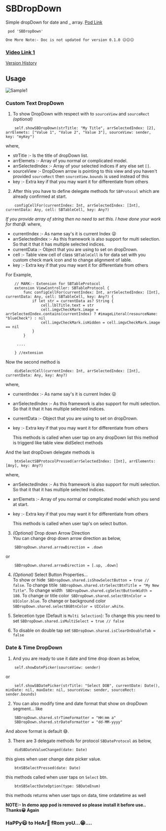 # SBDropDown
Simple dropDown for date and _ array.
[Pod Link](https://cocoapods.org/pods/SBDropDown)

     pod 'SBDropDown'
     
```One More Note:- Doc is not updated for version 0.1.0 😑😐😐```
### [Video Link 1](https://youtu.be/vGMET0_PnT0)
[Version History](https://github.com/ShashikantBhadke/SBDropDown/blob/master/UpdateLog.md)

## Usage
![Sample1](https://raw.githubusercontent.com/ShashikantBhadke/SBDropDown/master/Screenshot%202019-08-20%20at%2011.20.24%20PM.png)
### Custom Text DropDown

1) To show DropDown with respect with to ``` sourceView ``` and ``` sourceRect ```  *(optional)* 

``` 
    self.showSBDropDown(strTitle: "My Title", arrSelectedIndex: [2], arrElemets: ["Value 1", "Value 2", "Value 3"], sourceView: sender, key: "myKey")
```
where,
- strTitle :- Is the title of dropDown list.
- arrElemets :- Array of you normal or complicated model.
- arrSelectedIndex :- Array of your selected indices if any else set `[]`.
- sourceView :- DropDown arrow is pointing to this view and you haven't provided  `sourceRect` then `sourceView.bounds` is used instead of this
- key :- Extra key if that you may want it for differentiate from others

2) After this you have to define delegate methods for ``` SBProtocol ``` which are already confirmed at start.
```
    configCellFor(currentIndex: Int, arrSelectedIndex: [Int], currentData: Any, cell: SBTableCell, key: Any?)
```
*If you provide array of string then no need to set this. I have done your work for that😅.*
where,
- currentIndex :- As name say's it is current Index 😜
-  arrSelectedIndex :- As this framework is also support for multi selection. So that it that it has multiple selected indices.
- currentData :- Object that you are using to set on dropDrown. 
- cell :-  Table view cell of class ``` SBTableCell ```  is for data set with you custom check mark icon and to change alignment of lable.
- key :- Extra key if that you may want it for differentiate from others

For Example,

``` 
    // MARK:- Extension for SBTableProtocol
    extension ViewController: SBTableProtocol {
        func configCellFor(currentIndex: Int, arrSelectedIndex: [Int], currentData: Any, cell: SBTableCell, key: Any?) {
            if let str = currentData as? String {
                cell.lblTitle.text = str
                cell.imgvCheckMark.image = arrSelectedIndex.contains(currentIndex) ? #imageLiteral(resourceName: "blueCheck") : nil
                cell.imgvCheckMark.isHidden = cell.imgvCheckMark.image == nil
            }
        }
        
     ....
     
    } //extension
```

Now the second method is
```
    didSelectCell(currentIndex: Int, arrSelectedIndex: [Int], currentData: Any, key: Any?)
```
where,
- currentIndex :- As name say's it is current Index 😜
-  arrSelectedIndex :- As this framework is also support for multi selection. So that it that it has multiple selected indices.
- currentData :- Object that you are using to set on dropDrown. 
- key :- Extra key if that you may want it for differentiate from others

    This methods is called when user tap on any dropDown list this method is triggerd like table view didSelect methods 

And the last dropDown delegate methods is 
```
    btnSelectSBProtocolPressed(arrSelectedIndex: [Int], arrElements: [Any], key: Any?)
```
where,
-  arrSelectedIndex :- As this framework is also support for multi selection. So that it that it has multiple selected indices.
- arrElemets :- Array of you normal or complicated model which you send at start.
- key :- Extra key if that you may want it for differentiate from others

    This methods is called when user tap's on select button.


3) *(Optional)* Drop down Arrow Direction  
    You can change drop down arrow direction as below,
``` 
    SBDropDown.shared.arrowDirection = .down
```
or
       
``` 
    SBDropDown.shared.arrowDirection = [.up, .down]
```

4)  *(Optional)* Select Button Properties...  
To show or hide` SBDropDown.shared.isShowSelectButton = true // false`.
To change titile` SBDropDown.shared.strSelectBtnTitle = "My New Title"`. 
To change width ` SBDropDown.shared.cgSelectButtonWidth = 180`.
To change or title color` SBDropDown.shared.selectBtnColor = UIColor.blue`.
To change or background color` SBDropDown.shared.selectBGBtnColor = UIColor.white`.

5) Selecetion type (Default is `Multi Selection`):
To change this you need to set ` SBDropDown.shared.isMultiSelect = true // false `
    
6) To disable on double tap set ```SBDropDown.shared.isClearOnDoubleTab = false```

### Date & Time DropDown

1) And you are ready to use it date and time drop down as below,
```
    self.showDatePicker(sourceView: sender)
```
or
```
    self.showSBDatePicker(strTitle: "Select DOB", currentDate: Date(), minDate: nil, maxDate: nil, sourceView: sender, sourceRect: sender.bounds)
```
2) You can also modify time and date format that show on dropDown segment... like
```
    SBDropDown.shared.strTimeFormatter = "HH:mm a" 
    SBDropDown.shared.strDateFormatter = "dd-MM-yyyy"
```
And above format is default 😅.

3) There are 3 delegate methods for protocol ```SBDateProtocol``` as below,
```
    didSBDateValueChanged(date: Date)
```
this gives when user change date picker value.

```
    btnSBSelectPressed(date: Date)
```
this methods called when user taps on ```Select``` btn.

``` 
    btnSBSelectDateOption(type: SBDateEnum)
```
this methods returns when user taps on data, time ordatetime as well

**NOTE:- In demo app pod is removed so please install it before use.. Thanks😀 Again**


### HaPPy😃 to HeAr🤔 fRom yoU...😁....

